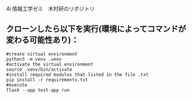 4i 情報工学ゼミ　木村研のリポジトリ  
## クローンしたら以下を実行(環境によってコマンドが変わる可能性あり)：  
```
#create virtual environment  
python3 -m venv .venv  
#activate the virtual environment  
source .venv/bin/activate  
#install required modules that listed in the file .txt  
pip install -r requirements.txt
#execute
flask --app test-app run  
```
